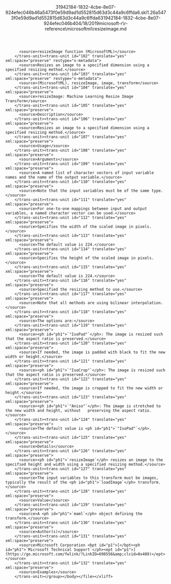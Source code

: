 <?xml version="1.0"?><xliff version="1.2" xmlns="urn:oasis:names:tc:xliff:document:1.2" xmlns:xsi="http://www.w3.org/2001/XMLSchema-instance" xsi:schemaLocation="urn:oasis:names:tc:xliff:document:1.2 xliff-core-1.2-transitional.xsd"><file datatype="xml" original="resizeimage.md" source-language="en-US" target-language="en-US"><header><tool tool-id="mdxliff" tool-name="mdxliff" tool-version="1.0-d1654b2" tool-company="Microsoft" /><xliffext:skl_file_name xmlns:xliffext="urn:microsoft:content:schema:xliffextensions">31942184-1832-4cbe-8e07-924efec046b46a5473f0e59d9ad1d552815d63d3c44a9c6ffda6.skl</xliffext:skl_file_name><xliffext:version xmlns:xliffext="urn:microsoft:content:schema:xliffextensions">1.2</xliffext:version><xliffext:ms.openlocfilehash xmlns:xliffext="urn:microsoft:content:schema:xliffextensions">6a5473f0e59d9ad1d552815d63d3c44a9c6ffda6</xliffext:ms.openlocfilehash><xliffext:ms.sourcegitcommit xmlns:xliffext="urn:microsoft:content:schema:xliffextensions">31942184-1832-4cbe-8e07-924efec046b4</xliffext:ms.sourcegitcommit><xliffext:ms.lasthandoff xmlns:xliffext="urn:microsoft:content:schema:xliffextensions">04/18/2019</xliffext:ms.lasthandoff><xliffext:ms.openlocfilepath xmlns:xliffext="urn:microsoft:content:schema:xliffextensions">microsoft-r\r-reference\microsoftml\resizeimage.md</xliffext:ms.openlocfilepath></header><body><group id="content" extype="content"><trans-unit id="101" translate="yes" xml:space="preserve" restype="x-metadata">
          <source>resizeImage function (MicrosoftML)</source>
        </trans-unit><trans-unit id="102" translate="yes" xml:space="preserve" restype="x-metadata">
          <source>Resizes an image to a specified dimension using a specified resizing method.</source>
        </trans-unit><trans-unit id="103" translate="yes" xml:space="preserve" restype="x-metadata">
          <source>(MicrosoftML), resizeImage, image, transform</source>
        </trans-unit><trans-unit id="104" translate="yes" xml:space="preserve">
          <source>resizeImage: Machine Learning Resize Image Transform</source>
        </trans-unit><trans-unit id="105" translate="yes" xml:space="preserve">
          <source>Description</source>
        </trans-unit><trans-unit id="106" translate="yes" xml:space="preserve">
          <source>Resizes an image to a specified dimension using a specified resizing method.</source>
        </trans-unit><trans-unit id="107" translate="yes" xml:space="preserve">
          <source>Usage</source>
        </trans-unit><trans-unit id="108" translate="yes" xml:space="preserve">
          <source>Arguments</source>
        </trans-unit><trans-unit id="109" translate="yes" xml:space="preserve">
          <source>A named list of character vectors of input variable names and the name of the output variable.</source>
        </trans-unit><trans-unit id="110" translate="yes" xml:space="preserve">
          <source>Note that the input variables must be of the same type.</source>
        </trans-unit><trans-unit id="111" translate="yes" xml:space="preserve">
          <source>For one-to-one mappings between input and output variables, a named character vector can be used.</source>
        </trans-unit><trans-unit id="112" translate="yes" xml:space="preserve">
          <source>Specifies the width of the scaled image in pixels.</source>
        </trans-unit><trans-unit id="113" translate="yes" xml:space="preserve">
          <source>The default value is 224.</source>
        </trans-unit><trans-unit id="114" translate="yes" xml:space="preserve">
          <source>Specifies the height of the scaled image in pixels.</source>
        </trans-unit><trans-unit id="115" translate="yes" xml:space="preserve">
          <source>The default value is 224.</source>
        </trans-unit><trans-unit id="116" translate="yes" xml:space="preserve">
          <source>Specified the resizing method to use.</source>
        </trans-unit><trans-unit id="117" translate="yes" xml:space="preserve">
          <source>Note that all methods are using bilinear interpolation.</source>
        </trans-unit><trans-unit id="118" translate="yes" xml:space="preserve">
          <source>The options are:</source>
        </trans-unit><trans-unit id="119" translate="yes" xml:space="preserve">
          <source><ph id="ph1">`"IsoPad"`</ph>: The image is resized such that the aspect ratio is preserved.</source>
        </trans-unit><trans-unit id="120" translate="yes" xml:space="preserve">
          <source>If needed, the image is padded with black to fit the new width or height.</source>
        </trans-unit><trans-unit id="121" translate="yes" xml:space="preserve">
          <source><ph id="ph1">`"IsoCrop"`</ph>: The image is resized such that the aspect ratio is preserved.</source>
        </trans-unit><trans-unit id="122" translate="yes" xml:space="preserve">
          <source>If needed, the image is cropped to fit the new width or height.</source>
        </trans-unit><trans-unit id="123" translate="yes" xml:space="preserve">
          <source><ph id="ph1">`"Aniso"`</ph>: The image is stretched to the new width and height, without   preserving the aspect ratio.</source>
        </trans-unit><trans-unit id="124" translate="yes" xml:space="preserve">
          <source>The default value is <ph id="ph1">`"IsoPad"`</ph>.</source>
        </trans-unit><trans-unit id="125" translate="yes" xml:space="preserve">
          <source>Details</source>
        </trans-unit><trans-unit id="126" translate="yes" xml:space="preserve">
          <source><ph id="ph1">`resizeImage`</ph> resizes an image to the specified height and width using a specified resizing method.</source>
        </trans-unit><trans-unit id="127" translate="yes" xml:space="preserve">
          <source>The input variables to this transform must be images, typically the result of the <ph id="ph1">`loadImage`</ph> transform.</source>
        </trans-unit><trans-unit id="128" translate="yes" xml:space="preserve">
          <source>Value</source>
        </trans-unit><trans-unit id="129" translate="yes" xml:space="preserve">
          <source>A <ph id="ph1">`maml`</ph> object defining the transform.</source>
        </trans-unit><trans-unit id="130" translate="yes" xml:space="preserve">
          <source>Author(s)</source>
        </trans-unit><trans-unit id="131" translate="yes" xml:space="preserve">
          <source>Microsoft Corporation <bpt id="p1">[</bpt><ph id="ph1">`Microsoft Technical Support`</ph><ept id="p1">](https://go.microsoft.com/fwlink/?LinkID=698556&amp;clcid=0x409)</ept></source>
        </trans-unit><trans-unit id="132" translate="yes" xml:space="preserve">
          <source>Examples</source>
        </trans-unit></group></body></file></xliff>